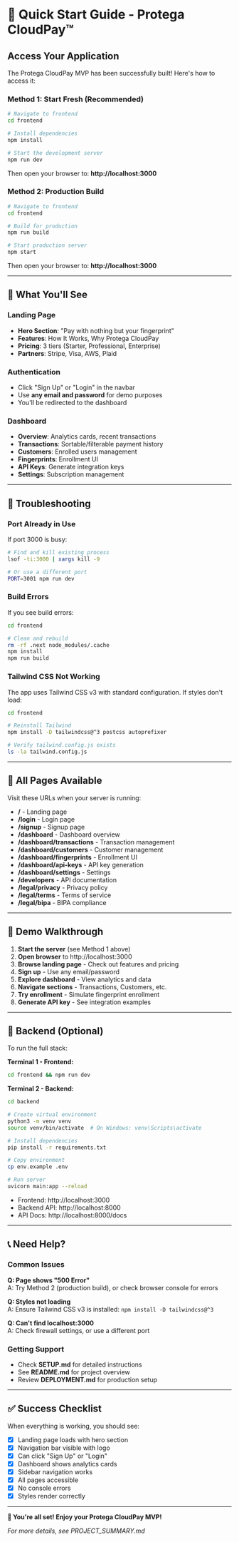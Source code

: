 # 🚀 Quick Start Guide - Protega CloudPay™

## Access Your Application

The Protega CloudPay MVP has been successfully built! Here's how to access it:

### Method 1: Start Fresh (Recommended)

```bash
# Navigate to frontend
cd frontend

# Install dependencies
npm install

# Start the development server
npm run dev
```

Then open your browser to: **http://localhost:3000**

### Method 2: Production Build

```bash
# Navigate to frontend
cd frontend

# Build for production
npm run build

# Start production server
npm start
```

Then open your browser to: **http://localhost:3000**

---

## 📍 What You'll See

### Landing Page
- **Hero Section**: "Pay with nothing but your fingerprint"
- **Features**: How It Works, Why Protega CloudPay
- **Pricing**: 3 tiers (Starter, Professional, Enterprise)
- **Partners**: Stripe, Visa, AWS, Plaid

### Authentication
- Click "Sign Up" or "Login" in the navbar
- Use **any email and password** for demo purposes
- You'll be redirected to the dashboard

### Dashboard
- **Overview**: Analytics cards, recent transactions
- **Transactions**: Sortable/filterable payment history
- **Customers**: Enrolled users management
- **Fingerprints**: Enrollment UI
- **API Keys**: Generate integration keys
- **Settings**: Subscription management

---

## 🔧 Troubleshooting

### Port Already in Use

If port 3000 is busy:

```bash
# Find and kill existing process
lsof -ti:3000 | xargs kill -9

# Or use a different port
PORT=3001 npm run dev
```

### Build Errors

If you see build errors:

```bash
cd frontend

# Clean and rebuild
rm -rf .next node_modules/.cache
npm install
npm run build
```

### Tailwind CSS Not Working

The app uses Tailwind CSS v3 with standard configuration. If styles don't load:

```bash
cd frontend

# Reinstall Tailwind
npm install -D tailwindcss@^3 postcss autoprefixer

# Verify tailwind.config.js exists
ls -la tailwind.config.js
```

---

## 📱 All Pages Available

Visit these URLs when your server is running:

- **/** - Landing page
- **/login** - Login page
- **/signup** - Signup page
- **/dashboard** - Dashboard overview
- **/dashboard/transactions** - Transaction management
- **/dashboard/customers** - Customer management
- **/dashboard/fingerprints** - Enrollment UI
- **/dashboard/api-keys** - API key generation
- **/dashboard/settings** - Settings
- **/developers** - API documentation
- **/legal/privacy** - Privacy policy
- **/legal/terms** - Terms of service
- **/legal/bipa** - BIPA compliance

---

## 🎯 Demo Walkthrough

1. **Start the server** (see Method 1 above)
2. **Open browser** to http://localhost:3000
3. **Browse landing page** - Check out features and pricing
4. **Sign up** - Use any email/password
5. **Explore dashboard** - View analytics and data
6. **Navigate sections** - Transactions, Customers, etc.
7. **Try enrollment** - Simulate fingerprint enrollment
8. **Generate API key** - See integration examples

---

## 🔌 Backend (Optional)

To run the full stack:

**Terminal 1 - Frontend:**
```bash
cd frontend && npm run dev
```

**Terminal 2 - Backend:**
```bash
cd backend

# Create virtual environment
python3 -m venv venv
source venv/bin/activate  # On Windows: venv\Scripts\activate

# Install dependencies
pip install -r requirements.txt

# Copy environment
cp env.example .env

# Run server
uvicorn main:app --reload
```

- Frontend: http://localhost:3000
- Backend API: http://localhost:8000
- API Docs: http://localhost:8000/docs

---

## 📞 Need Help?

### Common Issues

**Q: Page shows "500 Error"**  
A: Try Method 2 (production build), or check browser console for errors

**Q: Styles not loading**  
A: Ensure Tailwind CSS v3 is installed: `npm install -D tailwindcss@^3`

**Q: Can't find localhost:3000**  
A: Check firewall settings, or use a different port

### Getting Support

- Check **SETUP.md** for detailed instructions
- See **README.md** for project overview
- Review **DEPLOYMENT.md** for production setup

---

## ✅ Success Checklist

When everything is working, you should see:

- [x] Landing page loads with hero section
- [x] Navigation bar visible with logo
- [x] Can click "Sign Up" or "Login"
- [x] Dashboard shows analytics cards
- [x] Sidebar navigation works
- [x] All pages accessible
- [x] No console errors
- [x] Styles render correctly

---

**🎉 You're all set! Enjoy your Protega CloudPay MVP!**

*For more details, see PROJECT_SUMMARY.md*


